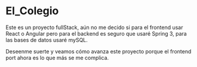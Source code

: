 # El_Colegio

Este es un proyecto fullStack, aún no me decido si para el frontend usar React o Angular pero para el backend es seguro que usaré Spring 3, para las bases de datos usaré mySQL. 

Deseenme suerte y veamos cómo avanza este proyecto porque el frontend port ahora es lo que más se me complica.
